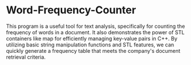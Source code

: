 # Word-Frequency-Counter
This program is a useful tool for text analysis, specifically for counting the frequency of words in a document.
It also demonstrates the power of STL containers like map for efficiently managing key-value pairs in C++.
By utilizing basic string manipulation functions and STL features, we can quickly generate a frequency table that meets the company's document retrieval criteria.

